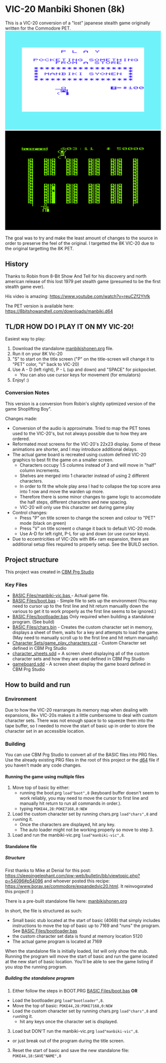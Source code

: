 # VIC-20 Manbiki Shonen (8k)
This is a VIC-20 conversion of a "lost" japanese stealth game originally written for the Commodore PET.
![title](screenshots/title.png) ![gameplay](screenshots/gameplay.png)

The goal was to try and make the least amount of changes to the source in order to preserve the feel of the original.  I targetted the 8K VIC-20 due to the original targetting the 8K PET.

## History
Thanks to Robin from 8-Bit Show And Tell for his discovery and north american release of this lost 1979 pet stealth game (presumed to be the first stealth game ever). 

His video is amazing: https://www.youtube.com/watch?v=reuCZf2Yhfk

The PET version is available here: https://8bitshowandtell.com/downloads/manbiki.d64

## TL/DR HOW DO I PLAY IT ON MY VIC-20!
Easiest way to play:
1. Download the standalone [manbikishonen.prg](https://raw.githubusercontent.com/sdesros/vic-manbiki-shonen/master/manbikishonen.prg) file.
2. Run it on your 8K Vic-20
3. "S" to start on the title screen ("P" on the title-screen will change it to "PET" color, "V" back to VIC-20)
4. Use A - D (left right), P - L (up and down) and "SPACE" for pickpocket.
    * You can also use cursor keys for movement (for emulators)
5. Enjoy! :)

### Conversion Notes
This version is a conversion from Robin's slightly optimized version of the game Shoplifting Boy".

Changes made:
* Conversion of the audio is approximate.  Tried to map the PET tones used to the VIC-20's, but not always possible due to how they are ordered.
* Reformated most screens for the VIC-20's 22x23 display.  Some of these animations are shorter, and I may introduce additional delays.
* The actual game board is recreated using custom defined VIC-20 graphics to best fit the game on a smaller screen.  
  * Characters occupy 1.5 columns instead of 3 and will move in "half" column increments.
  * Shelves are merged into 1 character instead of using 2 different characters.
  * In order to fit the whole play area I had to collapse the top score area into 1 row and move the warden up more.
  * Therefore there is some minor changes to game logic to accomodate the half steps, different characters and new spacing.
  * VIC-20 will only use this character set during game play
* Control changes:
  * Press "P" on title screen to change the screen and colour to "PET" mode (black on green)
  * Press "V" on title screent o change it back to default VIC-20 mode.
  * Use A-D for left right, P-L for up and down (or use cursor keys).
* Due to eccentricities of VIC-20s with 8K+ ram expansion, there are additional setup files required to properly setup.  See the BUILD section.

## Project structure
This project was created in [CBM Prg Studio](https://www.ajordison.co.uk/)
### Key Files
* [BASIC Files/manbiki-vic.bas ](https://github.com/sdesros/vic-manbiki-shonen/blob/master/BASIC%20Files/manbiki-vic.bas) - Actual game file.
* [BASIC Files/boot.bas](https://github.com/sdesros/vic-manbiki-shonen/blob/master/BASIC%20Files/boot.bas) - Simple file to sets up the environment (You may need to cursor up to the first line and hit return manuallly down the various to get it to work properly as the first line seems to be ignored.)
* [BASIC Files/bootloader.bas](https://github.com/sdesros/vic-manbiki-shonen/blob/master/BASIC%20Files/bootloader.bas) Only required when building a standalone program. (See build)
* [BASIC Files/chars.bin](https://github.com/sdesros/vic-manbiki-shonen/blob/master/BASIC%20Files/chars.bas) - Creates the custom character set in memory, displays a sheet of them, waits for a key and attempts to load the game. (May need to manually scroll up to the first line and hit return manually)
* [Character Sets/game_play_characters.cst](https://github.com/sdesros/vic-manbiki-shonen/blob/master/Character%20Sets/game_play_characters.cst) - Custom Character set defined in CBM Prg Studio
* [character_sheets.sdd](https://github.com/sdesros/vic-manbiki-shonen/blob/master/character_sheets.sdd) = A screen sheet displaying all of the custom character sets and how they are used defined in CBM Prg Studio
* [gameboard.sdd](https://github.com/sdesros/vic-manbiki-shonen/blob/c995808b5b5700fea6717d8dfc863718427ec9eb/gameboard.sdd) - A screen sheet display the game board defined in CBM Prg Studio

## How to build and run
### Environment
Due to how the VIC-20 rearranges its memory map when dealing with expansions, 8k+ VIC-20s makes it a little cumbersome to deal with custom character sets. There was not enough space to to squeeze them into the tape buffer, so I needed to move the start of basic up in order to store the character set in an accessible location.

### Building
You can use CBM Prg Studio to convert all of the BASIC files into PRG files.  Use the already existing PRG files in the root of this project or the [d64](https://github.com/sdesros/vic-manbiki-shonen/raw/master/manbikid64.d64) file if you haven't made any code changes.

#### Running the game using multiple files
1. Move top of basic by either:
   * running the boot.prg `load"boot",8` (keyboard buffer doesn't seem to work reliably, you may need to move the cursor to first line and manually hit return to run all commands in order.).
   * typing `POKE44,28:POKE7168,0:NEW`
2. Load the custom character set by running chars.prg `load"chars",8` and `run`ning it.
   * Once the characters are displayed, hit any key.
   * The auto loader might not be working properly so move to step 3.
3. Load and run the manbiki-vic.prg `load"manbiki-vic",8`.

#### Standalone file
##### Structure
First thanks to Mike at Denial for this post: https://sleepingelephant.com/ipw-web/bulletin/bb/viewtopic.php?p=54096#p54096  and whoever posted this recipe: https://www.boray.se/commodore/expandedvic20.html.  It reinvogorated this project! :)

There is a pre-built standalone file here: [manbikishonen.prg](https://raw.githubusercontent.com/sdesros/vic-manbiki-shonen/master/manbikishonen.prg) 

In short, the file is structured as such:
* Small basic stub located at the start of basic (4068) that simply includes instructions to move the top of basic up to 7169 and "runs" the program. See [BASIC Files/bootloader.bas](https://github.com/sdesros/vic-manbiki-shonen/blob/master/BASIC%20Files/bootloader.bas)
* the custom character set data is found at memory location 5120
* The actual game program is located at 7169

When the standalone file is initially loaded, list will only show the stub.  Running the program will move the start of basic and run the game located at the new start of basic location.  You'll be able to see the game listing if you stop the running program.

##### Building the standalone program
1. Either follow the steps in BOOT.PRG [BASIC Files/boot.bas](https://github.com/sdesros/vic-manbiki-shonen/blob/master/BASIC%20Files/boot.bas) **OR**
  * Load the bootloader.prg `load"bootloader",8`.
  * Move the top of basic: `POKE44,28:POKE7168,0:NEW`
  * Load the custom character set by running chars.prg `load"chars",8` and `run`ning it.
    * hit any keys once the character set is displayed.
3. Load but DON'T run the manbiki-vic.prg `load"manbiki-vic",8`.
  * or just break out of the program during the title screen.
3. Reset the start of basic and save the new standalone file: `POKE44,18:SAVE"NAME",8`   
